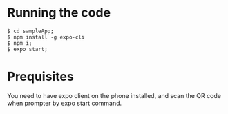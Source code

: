 # Running the code

```
$ cd sampleApp;
$ npm install -g expo-cli
$ npm i;
$ expo start;
```

# Prequisites
You need to have expo client on the phone installed, and scan the QR code when prompter by expo start command.
